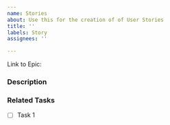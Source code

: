 ```yaml
---
name: Stories
about: Use this for the creation of of User Stories
title: ''
labels: Story
assignees: ''

---
```


Link to Epic:

### Description

### Related Tasks

- [ ] Task 1
